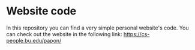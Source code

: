 # Website code
In this repository you can find a very simple personal website's code. You can check out the website in the following link:
https://cs-people.bu.edu/papon/
